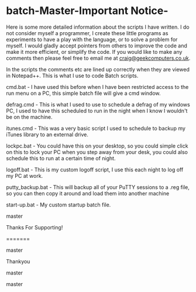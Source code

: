 # batch-Master-Important Notice-

Here is some more detailed information about the scripts I have written.  I do not consider myself a programmer, I create these little programs as experiments to have a play with the language, or to solve a problem for myself.  I would gladly accept pointers from others to improve the code and make it more efficient, or simplify the code.  If you would like to make any comments then please feel free to email me at craig@geekcomputers.co.uk.

In the scripts the comments etc are lined up correctly when they are viewed in Notepad++. This is what I use to code Batch scripts.

cmd.bat - I have used this before when I have been restricted access to the run menu on a PC, this simple batch file will give a cmd window.

defrag.cmd - This is what I used to use to schedule a defrag of my windows PC, I used to have this scheduled to run in the night when I know I wouldn't be on the machine.

itunes.cmd -  This was a very basic script I used to schedule to backup my iTunes library to an external drive. 

lockpc.bat - You could have this on your desktop, so you could simple click on this to lock your PC when you step away from your desk, you could also schedule this to run at a certain time of night.

logoff.bat - This is my custom logoff script, I use this each night to log off my PC at work.

putty_backup.bat - This will backup all of your PuTTY sessions to a .reg file, so you can then copy it around and load them into another machine

start-up.bat - My custom startup batch file.

master

Thanks For Supporting!

=======

master

Thankyou

master

master
